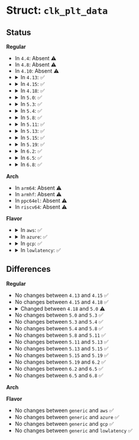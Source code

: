 # Struct: <code>clk_plt_data</code>

## Status
<b>Regular</b>
<ul>
<li>
In <code>4.4</code>: Absent ⚠️
</li>
<li>
In <code>4.8</code>: Absent ⚠️
</li>
<li>
In <code>4.10</code>: Absent ⚠️
</li>
<li>
<details>
<summary>In <code>4.13</code>: ✅</summary>

```c
struct clk_plt_data {
    struct clk_plt_fixed **parents;
    u8 nparents;
    struct clk_plt * clks[6];
    struct clk_lookup *mclk_lookup;
};
```
</details>
</li>
<li>
<details>
<summary>In <code>4.15</code>: ✅</summary>

```c
struct clk_plt_data {
    struct clk_plt_fixed **parents;
    u8 nparents;
    struct clk_plt * clks[6];
    struct clk_lookup *mclk_lookup;
};
```
</details>
</li>
<li>
<details>
<summary>In <code>4.18</code>: ✅</summary>

```c
struct clk_plt_data {
    struct clk_plt_fixed **parents;
    u8 nparents;
    struct clk_plt * clks[6];
    struct clk_lookup *mclk_lookup;
};
```
</details>
</li>
<li>
<details>
<summary>In <code>5.0</code>: ✅</summary>

```c
struct clk_plt_data {
    struct clk_plt_fixed **parents;
    u8 nparents;
    struct clk_plt * clks[6];
    struct clk_lookup *mclk_lookup;
    struct clk_lookup *ether_clk_lookup;
};
```
</details>
</li>
<li>
<details>
<summary>In <code>5.3</code>: ✅</summary>

```c
struct clk_plt_data {
    struct clk_plt_fixed **parents;
    u8 nparents;
    struct clk_plt * clks[6];
    struct clk_lookup *mclk_lookup;
    struct clk_lookup *ether_clk_lookup;
};
```
</details>
</li>
<li>
<details>
<summary>In <code>5.4</code>: ✅</summary>

```c
struct clk_plt_data {
    struct clk_plt_fixed **parents;
    u8 nparents;
    struct clk_plt * clks[6];
    struct clk_lookup *mclk_lookup;
    struct clk_lookup *ether_clk_lookup;
};
```
</details>
</li>
<li>
<details>
<summary>In <code>5.8</code>: ✅</summary>

```c
struct clk_plt_data {
    struct clk_plt_fixed **parents;
    u8 nparents;
    struct clk_plt * clks[6];
    struct clk_lookup *mclk_lookup;
    struct clk_lookup *ether_clk_lookup;
};
```
</details>
</li>
<li>
<details>
<summary>In <code>5.11</code>: ✅</summary>

```c
struct clk_plt_data {
    struct clk_plt_fixed **parents;
    u8 nparents;
    struct clk_plt * clks[6];
    struct clk_lookup *mclk_lookup;
    struct clk_lookup *ether_clk_lookup;
};
```
</details>
</li>
<li>
<details>
<summary>In <code>5.13</code>: ✅</summary>

```c
struct clk_plt_data {
    struct clk_plt_fixed **parents;
    u8 nparents;
    struct clk_plt * clks[6];
    struct clk_lookup *mclk_lookup;
    struct clk_lookup *ether_clk_lookup;
};
```
</details>
</li>
<li>
<details>
<summary>In <code>5.15</code>: ✅</summary>

```c
struct clk_plt_data {
    struct clk_plt_fixed **parents;
    u8 nparents;
    struct clk_plt * clks[6];
    struct clk_lookup *mclk_lookup;
    struct clk_lookup *ether_clk_lookup;
};
```
</details>
</li>
<li>
<details>
<summary>In <code>5.19</code>: ✅</summary>

```c
struct clk_plt_data {
    struct clk_plt_fixed **parents;
    u8 nparents;
    struct clk_plt * clks[6];
    struct clk_lookup *mclk_lookup;
    struct clk_lookup *ether_clk_lookup;
};
```
</details>
</li>
<li>
<details>
<summary>In <code>6.2</code>: ✅</summary>

```c
struct clk_plt_data {
    struct clk_plt_fixed **parents;
    u8 nparents;
    struct clk_plt * clks[6];
    struct clk_lookup *mclk_lookup;
    struct clk_lookup *ether_clk_lookup;
};
```
</details>
</li>
<li>
<details>
<summary>In <code>6.5</code>: ✅</summary>

```c
struct clk_plt_data {
    struct clk_plt_fixed **parents;
    u8 nparents;
    struct clk_plt * clks[6];
    struct clk_lookup *mclk_lookup;
    struct clk_lookup *ether_clk_lookup;
};
```
</details>
</li>
<li>
<details>
<summary>In <code>6.8</code>: ✅</summary>

```c
struct clk_plt_data {
    struct clk_plt_fixed **parents;
    u8 nparents;
    struct clk_plt * clks[6];
    struct clk_lookup *mclk_lookup;
    struct clk_lookup *ether_clk_lookup;
};
```
</details>
</li>
</ul>
<b>Arch</b>
<ul>
<li>
In <code>arm64</code>: Absent ⚠️
</li>
<li>
In <code>armhf</code>: Absent ⚠️
</li>
<li>
In <code>ppc64el</code>: Absent ⚠️
</li>
<li>
In <code>riscv64</code>: Absent ⚠️
</li>
</ul>
<b>Flavor</b>
<ul>
<li>
<details>
<summary>In <code>aws</code>: ✅</summary>

```c
struct clk_plt_data {
    struct clk_plt_fixed **parents;
    u8 nparents;
    struct clk_plt * clks[6];
    struct clk_lookup *mclk_lookup;
    struct clk_lookup *ether_clk_lookup;
};
```
</details>
</li>
<li>
<details>
<summary>In <code>azure</code>: ✅</summary>

```c
struct clk_plt_data {
    struct clk_plt_fixed **parents;
    u8 nparents;
    struct clk_plt * clks[6];
    struct clk_lookup *mclk_lookup;
    struct clk_lookup *ether_clk_lookup;
};
```
</details>
</li>
<li>
<details>
<summary>In <code>gcp</code>: ✅</summary>

```c
struct clk_plt_data {
    struct clk_plt_fixed **parents;
    u8 nparents;
    struct clk_plt * clks[6];
    struct clk_lookup *mclk_lookup;
    struct clk_lookup *ether_clk_lookup;
};
```
</details>
</li>
<li>
<details>
<summary>In <code>lowlatency</code>: ✅</summary>

```c
struct clk_plt_data {
    struct clk_plt_fixed **parents;
    u8 nparents;
    struct clk_plt * clks[6];
    struct clk_lookup *mclk_lookup;
    struct clk_lookup *ether_clk_lookup;
};
```
</details>
</li>
</ul>

## Differences
<b>Regular</b>
<ul>
<li>
No changes between <code>4.13</code> and <code>4.15</code> ✅
</li>
<li>
No changes between <code>4.15</code> and <code>4.18</code> ✅
</li>
<li>
<details>
<summary>Changed between <code>4.18</code> and <code>5.0</code> ⚠️</summary>
<ul>
<li>
<b>Field added. </b>
<code>struct clk_lookup *ether_clk_lookup</code>
</li>
</ul>
</details>
</li>
<li>
No changes between <code>5.0</code> and <code>5.3</code> ✅
</li>
<li>
No changes between <code>5.3</code> and <code>5.4</code> ✅
</li>
<li>
No changes between <code>5.4</code> and <code>5.8</code> ✅
</li>
<li>
No changes between <code>5.8</code> and <code>5.11</code> ✅
</li>
<li>
No changes between <code>5.11</code> and <code>5.13</code> ✅
</li>
<li>
No changes between <code>5.13</code> and <code>5.15</code> ✅
</li>
<li>
No changes between <code>5.15</code> and <code>5.19</code> ✅
</li>
<li>
No changes between <code>5.19</code> and <code>6.2</code> ✅
</li>
<li>
No changes between <code>6.2</code> and <code>6.5</code> ✅
</li>
<li>
No changes between <code>6.5</code> and <code>6.8</code> ✅
</li>
</ul>
<b>Arch</b>
<ul>
</ul>
<b>Flavor</b>
<ul>
<li>
No changes between <code>generic</code> and <code>aws</code> ✅
</li>
<li>
No changes between <code>generic</code> and <code>azure</code> ✅
</li>
<li>
No changes between <code>generic</code> and <code>gcp</code> ✅
</li>
<li>
No changes between <code>generic</code> and <code>lowlatency</code> ✅
</li>
</ul>
